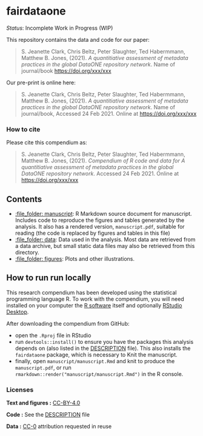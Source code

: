
<!-- README.md is generated from README.Rmd. Please edit that file -->

# fairdataone

*Status*: Incomplete Work in Progress (WIP)

This repository contains the data and code for our paper:

> S. Jeanette Clark, Chris Beltz, Peter Slaughter, Ted Habermmann,
> Matthew B. Jones, (2021). *A quantitiative assessment of metadata
> practices in the global DataONE repository network*. Name of
> journal/book
> <a href="https://doi.org/xxx/xxx" class="uri">https://doi.org/xxx/xxx</a>

Our pre-print is online here:

> S. Jeanette Clark, Chris Beltz, Peter Slaughter, Ted Habermmann,
> Matthew B. Jones, (2021). *A quantitiative assessment of metadata
> practices in the global DataONE repository network*. Name of
> journal/book, Accessed 24 Feb 2021. Online at
> <a href="https://doi.org/xxx/xxx" class="uri">https://doi.org/xxx/xxx</a>

### How to cite

Please cite this compendium as:

> S. Jeanette Clark, Chris Beltz, Peter Slaughter, Ted Habermmann,
> Matthew B. Jones, (2021). *Compendium of R code and data for A
> quantitiative assessment of metadata practices in the global DataONE
> repository network*. Accessed 24 Feb 2021. Online at
> <a href="https://doi.org/xxx/xxx" class="uri">https://doi.org/xxx/xxx</a>

## Contents

-   [:file\_folder: manuscript](/manuscript): R Markdown source document
    for manuscript. Includes code to reproduce the figures and tables
    generated by the analysis. It also has a rendered version,
    `manuscript.pdf`, suitable for reading (the code is replaced by
    figures and tables in this file)
-   [:file\_folder: data](/manuscript/data): Data used in the analysis.
    Most data are retrieved from a data archive, but small static data
    files may also be retrieved from this directory.
-   [:file\_folder: figures](/manuscript/figures): Plots and other
    illustrations.

## How to run run locally

This research compendium has been developed using the statistical
programming language R. To work with the compendium, you will need
installed on your computer the [R
software](https://cloud.r-project.org/) itself and optionally [RStudio
Desktop](https://rstudio.com/products/rstudio/download/).

After downloading the compendium from GitHub:

-   open the `.Rproj` file in RStudio
-   run `devtools::install()` to ensure you have the packages this
    analysis depends on (also listed in the [DESCRIPTION](/DESCRIPTION)
    file). This also installs the `fairdataone` package, which is
    necessary to Knit the manuscript.
-   finally, open `manuscript/manuscript.Rmd` and knit to produce the
    `manuscript.pdf`, or run
    `rmarkdown::render("manuscript/manuscript.Rmd")` in the R console.

### Licenses

**Text and figures :**
[CC-BY-4.0](http://creativecommons.org/licenses/by/4.0/)

**Code :** See the [DESCRIPTION](DESCRIPTION) file

**Data :** [CC-0](http://creativecommons.org/publicdomain/zero/1.0/)
attribution requested in reuse
